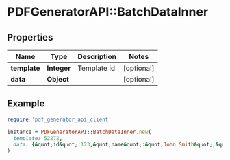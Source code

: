 # PDFGeneratorAPI::BatchDataInner

## Properties

| Name | Type | Description | Notes |
| ---- | ---- | ----------- | ----- |
| **template** | **Integer** | Template id | [optional] |
| **data** | **Object** |  | [optional] |

## Example

```ruby
require 'pdf_generator_api_client'

instance = PDFGeneratorAPI::BatchDataInner.new(
  template: 52272,
  data: {&quot;id&quot;:123,&quot;name&quot;:&quot;John Smith&quot;,&quot;birthdate&quot;:&quot;2000-01-01&quot;,&quot;role&quot;:&quot;Developer&quot;}
)
```

